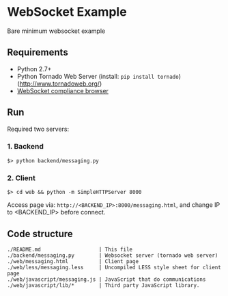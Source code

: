 WebSocket Example
=================
Bare minimum websocket example

Requirements
------------
- Python 2.7+
- Python Tornado Web Server (install: `pip install tornado`) (http://www.tornadoweb.org/)
- [WebSocket compliance browser](http://caniuse.com/websockets)

Run
---
Required two servers:

### 1. Backend ###
```
$> python backend/messaging.py
```

### 2. Client ###
```
$> cd web && python -m SimpleHTTPServer 8000
```
Access page via: `http://<BACKEND_IP>:8000/messaging.html`, and change IP to <BACKEND_IP> before connect.

Code structure
--------------
```
./README.md                   | This file
./backend/messaging.py        | Websocket server (tornado web server)
./web/messaging.html          | Client page
./web/less/messaging.less     | Uncompiled LESS style sheet for client page
./web/javascript/messaging.js | JavaScript that do communications
./web/javascript/lib/*        | Third party JavaScript library.
```
